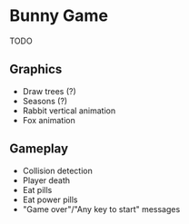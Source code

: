 # Bunny Game

TODO
## Graphics
* Draw trees (?)
* Seasons (?)
* Rabbit vertical animation
* Fox animation

## Gameplay
* Collision detection
* Player death
* Eat pills
* Eat power pills
* "Game over"/"Any key to start" messages
